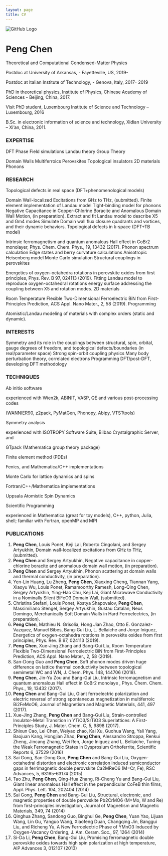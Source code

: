 ```yaml
---
layout: page
title: CV
---
```


![GitHub Logo](/assets/res/photo.png)
# Peng Chen

Theoretical and Computational Condensed-Matter Physics

Postdoc at University of Arkansas, - Fayetteville, US, 2019-

Postdoc at Italian Institute of Technology, - Genova, Italy, 2017- 2019

PhD in theoretical physics, Institute of Physics, Chinese Academy of Sciences - Beijing, China, 2017.

Visit PhD student, Luxembourg Institute of Science and Technology – Luxembourg, 2016

B.Sc. in electronic information of science and technology, Xidian University – Xi’an, China, 2011.



### EXPERTISE

DFT Phase Field simulations Landau theory Group Theory

Domain Walls Multiferroics Perovskites Topological insulators 2D materials Phonons



### RESEARCH

Topological defects in real space (DFT+phenomenological models)

Domain Wall-localized Excitations from GHz to THz, (submitted).
Finite element implementation of Landau model
Tight-binding model for phonons
Negative Capacitance in Copper-Chlorine Boracite and Anomalous Domain Wall Motion, (in preparation).
Extract and fit Landau model to describe X5 and Gm4 modes
Simulate Domain wall flux closure quadrants and vortices, and their dynamic behaviors.
Topological defects in k-space (DFT+TB model)

Intrinsic ferromagnetism and quantum anomalous Hall effect in CoBr2 monolayer, Phys. Chem. Chem. Phys., 19, 13432 (2017).
Phonon spectrum calculation
Edge states and berry curvature calculations
Anisotropic Heisenberg model Monte Carlo simulation
Structural couplings in perovskites

Energetics of oxygen-octahedra rotations in perovskite oxides from first principles, Phys. Rev. B 97, 024113 (2019).
Fitting Landau model to reproduce oxygen-octahedral rotations energy surface
addressing the coupling between X5 and rotation modes.
2D materials

Room Temperature Flexible Two-Dimensional Ferroelectric BiN from First-Principles Prediction, ACS Appl. Nano Mater., 2, 58 (2019).
Programming

Atomistic/Landau modeling of materials with complex orders (static and dynamic).


### INTERESTS

Symmetry and its role in the couplings between structural, spin, orbital, gauge degrees of freedom, and topological defects/boundaries (in real/parameter space)
Strong spin-orbit coupling physics
Many body perturbation theory, correlated electrons
Programming DFT/post-DFT, developing DFT methodology


### TECHNIQUES

Ab initio software

experienced with Wien2k, ABINIT, VASP, QE and various post-processing codes

(WANNIER90, z2pack, PyMatGen, Phonopy, Abipy, VTSTtools)

Symmetry analysis

experienced with ISOTROPY Software Suite, Bilbao Crystalgraphic Server, and

GTpack (Mathematica group theory package)

Finite element method (PDEs)

Fenics, and Mathematica/C++ implementations

Monte Carlo for lattice dynamics and spins

Fortran/C++/Mathematica implementations

Uppsala Atomistic Spin Dynamics

Scientific Programming

experienced in Mathematica (great for toy models), C++, python, Julia, shell; familiar with Fortran, openMP and MPI



### PUBLICATIONS

1. **Peng Chen**, Louis Ponet, Keji Lai, Roberto Cingolani, and Sergey Artyukhin, Domain wall-localized excitations from GHz to THz, (submitted).
2. **Peng Chen** and Sergey Artyukhin, Negative capacitance in copper-chlorine boracite and anomalous domain wall motion, (in preparation).
3. **Peng Chen** and Sergey Artyukhin, Phonon scattering at domain walls and thermal conductivity, (in preparation).
4. Yen-Lin Huang, Lu Zheng, **Peng Chen**, Xiaoxing Cheng, Tiannan Yang, Xiaoyu Wu, Louis Ponet, Ramamoorthy Ramesh, Long-Qing Chen, Sergey Artyukhin, Ying-Hao Chu, Keji Lai, Giant Microwave Conductivity in a Nominally Silent BiFeO3 Domain Wall, (submitted).
5. Christina Stefani, Louis Ponet, Kostya Shapovalov, **Peng Chen**, Massimiliano Stengel, Sergey Artyukhin, Gustau Catalan, Neus Domingo, Merchanically Soft Domain Walls in Hard Ferroelectrics, (in preparation).
6. **Peng Chen**, Mathieu N. Grisolia, Hong Jian Zhao, Otto E. Gonzalez-Vazquez, Manuel Bibes, Bang-Gui Liu, L. Bellaiche and Jorge Iniguez, Energetics of oxygen-octahedra rotations in perovskite oxides from first principles, Phys. Rev. B 97, 024113 (2019).
7. **Peng Chen**, Xue-Jing Zhang and Bang-Gui Liu, Room Temperature Flexible Two-Dimensional Ferroelectric BiN from First-Principles Prediction, ACS Appl. Nano Mater., 2, 58 (2019).
8. San-Dong Guo and **Peng Chen**, Soft phonon modes driven huge difference on lattice thermal conductivity between topological semimetal WC and WN, J. Chem. Phys. 148, 144706 (2018).
9. **Peng Chen**, Jin-Yu Zou and Bang-Gui Liu, Intrinsic ferromagnetism and quantum anomalous Hall effect in CoBr2 monolaye , Phys. Chem. Chem. Phys., 19, 13432 (2017).
10. **Peng Chen** and Bang-Gui Liu, Giant ferroelectric polarization and electric reversal of strong spontaneous magnetization in multiferroic Bi2FeMoO6, Journal of Magnetism and Magnetic Materials, 441, 497 (2017).
11. Xue-Jing Zhang, **Peng Chen** and Bang-Gui Liu, Strain-controlled Insulator-Metal Transition in YTiO3/SrTiO3 Superlattices: A First-Principles Study, J. Mater. Chem. C, 5, 9898 (2017).
12. Shixun Cao, Lei Chen, Weiyao zhao, Kai Xu, Guohua Wang, Yali Yang, Baojuan Kang, Hongjian Zhao, **Peng Chen**, Alessandro Stroppa, Renkui Zheng, Jincang Zhang, Wei Ren, Jorge Iniguez and L. Bellaiche, Tuning the Weak Ferromagnetic States in Dysprosium Orthoferrite, Scientific Reports 6, 37529 (2016)
13. Sai Gong, San-Dong Guo, **Peng Chen** and Bang-Gui Liu, Oxygen-octahedral distortion and electronic correlation induced semiconductor gaps in ferrimagnetic double perovskite Ca2MReO6 (M=Cr, Fe), RSC Advances, 5, 63165-63174 (2015)
14. Tao Zhu, **Peng Chen**, Qing-Hua Zhang, Ri-Cheng Yu and Bang-Gui Liu, Giant linear anomalous Hall effect in the perpendicular CoFeB thin films, Appl. Phys. Lett. 104, 202404 (2014)
15. Sai Gong, **Peng Chen** and Bang-Gui Liu, Structural, electronic, and magnetic properties of double perovskite Pb2CrMO6 (M=Mo, W and Re) from first-principles investigation, Journal of Magnetism and Magnetic Materials, 349, 74 (2014)
16. Qinghua Zhang, Sandong Guo, Binghui Ge, **Peng Chen**, Yuan Yao, Lijuan Wang, Lin Gu, Yanguo Wang, Xiaofeng Duan, Changqing Jin, Banggui Liu, and Richeng Yu, A New Ferroelectric Phase of YMnO3 Induced by Oxygen-Vacancy Ordering, J. Am. Ceram. Soc., 97, 1264 (2014)
17. Si-Da Li, **Peng Chen**, Bang-Gui Liu, Promising ferromagnetic double perovskite oxides towards high spin polarization at high temperature, AIP Advances 3, 012107 (2013)

